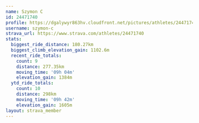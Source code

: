 ```yaml
---
name: Szymon C
id: 24471740
profile: https://dgalywyr863hv.cloudfront.net/pictures/athletes/24471740/7213253/3/large.jpg
username: szymon-c
strava_url: https://www.strava.com/athletes/24471740
stats:
  biggest_ride_distance: 180.27km
  biggest_climb_elevation_gain: 1102.6m
  recent_ride_totals:
    count: 9
    distance: 277.35km
    moving_time: '09h 04m'
    elevation_gain: 1384m
  ytd_ride_totals:
    count: 10
    distance: 298km
    moving_time: '09h 42m'
    elevation_gain: 1605m
layout: strava_member
--- 
```

